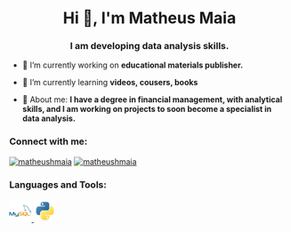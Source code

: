 <h1 align="center">Hi 👋, I'm Matheus Maia</h1>
<h3 align="center">I am developing data analysis skills.</h3>

- 🔭 I’m currently working on **educational materials publisher.**

- 🌱 I’m currently learning **videos, cousers, books**

- 💬 About me: **I have a degree in financial management, with analytical skills, and I am working on projects to soon become a specialist in data analysis.**

<h3 align="left">Connect with me:</h3>
<p align="left">
<a href="https://linkedin.com/in/matheushmaia" target="blank"><img align="center" src="https://raw.githubusercontent.com/rahuldkjain/github-profile-readme-generator/master/src/images/icons/Social/linked-in-alt.svg" alt="matheushmaia" height="30" width="40" /></a>
<a href="https://instagram.com/matheushmaia" target="blank"><img align="center" src="https://raw.githubusercontent.com/rahuldkjain/github-profile-readme-generator/master/src/images/icons/Social/instagram.svg" alt="matheushmaia" height="30" width="40" /></a>
</p>

<h3 align="left">Languages and Tools:</h3>
<p align="left"> <a href="https://www.mysql.com/" target="_blank" rel="noreferrer"> <img src="https://raw.githubusercontent.com/devicons/devicon/master/icons/mysql/mysql-original-wordmark.svg" alt="mysql" width="40" height="40"/> </a> <a href="https://www.python.org" target="_blank" rel="noreferrer"> <img src="https://raw.githubusercontent.com/devicons/devicon/master/icons/python/python-original.svg" alt="python" width="40" height="40"/> </a> </p>
